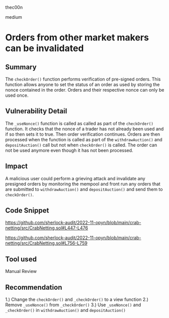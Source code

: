 thec00n

medium

# Orders from other market makers can be invalidated

## Summary
The `checkOrder()` function performs verification of pre-signed orders. This function allows anyone to set the status of an order as used by storing the nonce contained in the order. Orders and their respective nonce can only be used once.  

## Vulnerability Detail
The `_useNonce()` function is called as called as part of the `checkOrder()` function. It checks that the nonce of a trader has not already been used and if so then sets it to true. Then order verification continues. Orders are then processed when the function is called as part of the `withdrawAuction()` and `depositAuction()` call but not when `checkOrder()` is called. The order can not be used anymore even though it has not been processed. 

## Impact
A malicious user could perform a grieving attack and invalidate any presigned orders by monitoring the mempool and front run any orders that are submitted to `withdrawAuction()` and `depositAuction()` and send them to `checkOrder()`. 

## Code Snippet
https://github.com/sherlock-audit/2022-11-opyn/blob/main/crab-netting/src/CrabNetting.sol#L447-L476

https://github.com/sherlock-audit/2022-11-opyn/blob/main/crab-netting/src/CrabNetting.sol#L756-L759

## Tool used
Manual Review

## Recommendation
1.) Change the `checkOrder()` and `_checkOrder()` to a view function 
2.) Remove `_useNonce()` from `_checkOrder()`
3.) Use `_useNonce()` and `_checkOrder()` in `withdrawAuction()` and `depositAuction()`